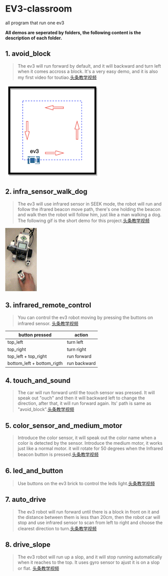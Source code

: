 # EV3-classroom
all program that run one ev3

**All demos are seperated by folders, the following content is the description of each folder.**

## 1. avoid_block  
> The ev3 will run forward by default, and it will backward and turn left when it comes accross a block. It's a very easy demo, and it is also my first video for toutiao.[头条教学视频](https://www.ixigua.com/i6787536562839093772/)  

<img src="https://github.com/haiyongsong1921/EV3-classroom/blob/master/avoid_block/drive_path.png" width="300">

## 2. infra_sensor_walk_dog
> The ev3 will use infrared sensor in SEEK mode, the robot will run and follow the ifrared beacon move path, there's one holding  the beacon and walk then the robot will follow him, just like a man walking a dog.
The following gif is the short demo for this project.[头条教学视频](https://www.ixigua.com/i6788462217063825931/)  

<img src="https://github.com/haiyongsong1921/EV3-classroom/blob/master/infra_sensor_walk_dog/demo.gif" width="100px" height="200px">

## 3. infrared_remote_control  
> You can control the ev3 robot moving by pressing the buttons on infrared sensor.  [头条教学视频](https://www.ixigua.com/i6789352267343462925/) 

| button pressed  | action    |
| ------------- | ----------- |
| top_left  | turn left  |
| top_right  | turn right |
| top_left + top_right  | run forward  |
| bottom_left + bottom_rigth  | run backward  |

## 4. touch_and_sound
> The car will run forward until the touch sensor was pressed. It will speak out "ouch" and then it will backward left to change the direction, after that, it will run forward again. Its' path is same as "avoid_block".[头条教学视频](https://www.ixigua.com/i6790328038149063176/)

## 5. color_sensor_and_medium_motor
> Introduce the color sensor, it will speak out the color name when a color is detected by the sensor. 
> Introduce the medium motor, it works just like a normal motor. it will rotate for 50 degrees when the Infrared beacon button is pressed.[头条教学视频](https://www.ixigua.com/i6792509641545744907/)

## 6. led_and_button
> Use buttons on the ev3 brick to control the leds light.[头条教学视频](https://www.ixigua.com/i6793277260485886471/)

## 7. auto_drive
> The ev3 robot will run forward until there is a block in front on it and the distance between them is less than 20cm, then the robot car will stop and use infrared sensor to scan from left to right and choose the clearest direction to turn.[头条教学视频](https://www.ixigua.com/i6795157255739146765/)

## 8. drive_slope
> The ev3 robot will run up a slop, and it will stop running automatically when it reaches to the top. It uses gyro sensor to ajust it is on a slop or flat.  [头条教学视频](https://www.ixigua.com/i6795861098114318856/)

